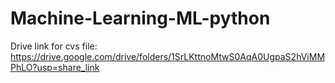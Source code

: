 # Machine-Learning-ML-python
Drive link for cvs file: https://drive.google.com/drive/folders/1SrLKttnoMtwS0AqA0UgpaS2hViMMPhLO?usp=share_link
